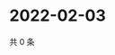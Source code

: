 # 2022-02-03

共 0 条

<!-- BEGIN WEIBO -->
<!-- 最后更新时间 Thu Feb 03 2022 22:00:49 GMT+0800 (China Standard Time) -->

<!-- END WEIBO -->
